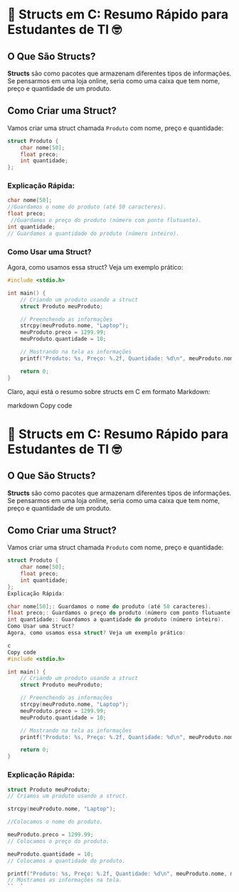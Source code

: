 # 🚀 Structs em C: Resumo Rápido para Estudantes de TI 🤓

## O Que São Structs?

**Structs** são como pacotes que armazenam diferentes tipos de informações. Se pensarmos em uma loja online, seria como uma caixa que tem nome, preço e quantidade de um produto.

## Como Criar uma Struct?

Vamos criar uma struct chamada `Produto` com nome, preço e quantidade:

```c
struct Produto {
    char nome[50];
    float preco;
    int quantidade;
};
```
### Explicação Rápida:

````c
char nome[50]; 
//Guardamos o nome do produto (até 50 caracteres).
float preco;
 //Guardamos o preço do produto (número com ponto flutuante).
int quantidade;
// Guardamos a quantidade do produto (número inteiro).
````

### Como Usar uma Struct?

Agora, como usamos essa struct? Veja um exemplo prático:

```c
#include <stdio.h>

int main() {
    // Criando um produto usando a struct
    struct Produto meuProduto;

    // Preenchendo as informações
    strcpy(meuProduto.nome, "Laptop");
    meuProduto.preco = 1299.99;
    meuProduto.quantidade = 10;

    // Mostrando na tela as informações
    printf("Produto: %s, Preço: %.2f, Quantidade: %d\n", meuProduto.nome, meuProduto.preco, meuProduto.quantidade);

    return 0;
}
```


Claro, aqui está o resumo sobre structs em C em formato Markdown:

markdown
Copy code
# 🚀 Structs em C: Resumo Rápido para Estudantes de TI 🤓

## O Que São Structs?

**Structs** são como pacotes que armazenam diferentes tipos de informações. Se pensarmos em uma loja online, seria como uma caixa que tem nome, preço e quantidade de um produto.

## Como Criar uma Struct?

Vamos criar uma struct chamada `Produto` com nome, preço e quantidade:

```c
struct Produto {
    char nome[50];
    float preco;
    int quantidade;
};
Explicação Rápida:

char nome[50];: Guardamos o nome do produto (até 50 caracteres).
float preco;: Guardamos o preço do produto (número com ponto flutuante).
int quantidade;: Guardamos a quantidade do produto (número inteiro).
Como Usar uma Struct?
Agora, como usamos essa struct? Veja um exemplo prático:

c
Copy code
#include <stdio.h>

int main() {
    // Criando um produto usando a struct
    struct Produto meuProduto;

    // Preenchendo as informações
    strcpy(meuProduto.nome, "Laptop");
    meuProduto.preco = 1299.99;
    meuProduto.quantidade = 10;

    // Mostrando na tela as informações
    printf("Produto: %s, Preço: %.2f, Quantidade: %d\n", meuProduto.nome, meuProduto.preco, meuProduto.quantidade);

    return 0;
}

```

### Explicação Rápida:

```c
struct Produto meuProduto;
// Criamos um produto usando a struct.

strcpy(meuProduto.nome, "Laptop");

//Colocamos o nome do produto.

meuProduto.preco = 1299.99;
// Colocamos o preço do produto.

meuProduto.quantidade = 10;
// Colocamos a quantidade do produto.

printf("Produto: %s, Preço: %.2f, Quantidade: %d\n", meuProduto.nome, meuProduto.preco, meuProduto.quantidade);
// Mostramos as informações na tela.
``  `